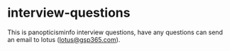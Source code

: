 interview-questions
===================

This is panopticisminfo interview questions, have any questions can send an email to lotus (lotus@gsp365.com).

